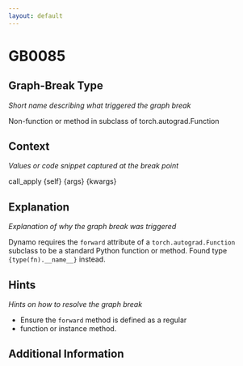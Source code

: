 ```yaml
---
layout: default
---
```

# GB0085

## Graph-Break Type
*Short name describing what triggered the graph break*

Non-function or method in subclass of torch.autograd.Function

## Context
*Values or code snippet captured at the break point*

call_apply {self} {args} {kwargs}

## Explanation
*Explanation of why the graph break was triggered*

Dynamo requires the `forward` attribute of a `torch.autograd.Function` subclass to be a standard Python function or method. Found type `{type(fn).__name__}` instead.

## Hints
*Hints on how to resolve the graph break*

- Ensure the `forward` method is defined as a regular 
- function or instance method.


## Additional Information

<!-- ADDITIONAL INFORMATION START - Add custom information below this line -->

<!-- ADDITIONAL INFORMATION END -->


